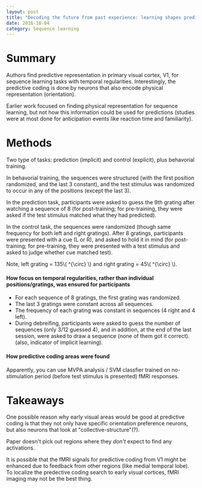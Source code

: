 ```yaml
---
layout: post
title: "Decoding the future from past experience: learning shapes predictions in early visual cortex"
date: 2016-10-04
category: Sequence learning
---
```


# Summary

Authors find predictive representation in primary visual cortex, V1, for sequence learning tasks with temporal regularities. Interestingly, the predictive coding is done by neurons that also encode physical representation (orientation).

Earlier work focused on finding physical representation for sequence learning, but not how this information could be used for predictions (studies were at most done for anticipation events like reaction time and familiarity).

# Methods

Two type of tasks: prediction (implicit) and control (explicit), plus behavorial training.

In behavorial training, the sequences were structured (with the first position randomized, and the last 3 constant), and the test stimulus was randomized to occur in any of the positions (except the last 3).

In the prediction task, participants were asked to guess the 9th grating after watching a sequence of 8 (for post-training; for pre-training, they were asked if the test stimulus matched what they had predicted).

In the control task, the sequences were randomized (though same frequency for both left and right gratings). After 8 gratings, participants were presented with a cue (L or R), and asked to hold it in mind (for post-training; for pre-training, they were presented with a test stimulus and asked to judge whether cue matched test).

Note, left grating = 135\\( ^{\circ} \\) and right grating = 45\\( ^{\circ} \\).

#### How focus on temporal regularities, rather than individual positions/gratings, was ensured for participants

- For each sequence of 8 gratings, the first grating was randomized.
- The last 3 gratings were constant across all sequences.
- The frequency of each grating was constant in sequences (4 right and 4 left).
- During debreifing, participants were asked to guess the number of sequences (only 3/12 guessed 4), and in addition, at the end of the last session, were asked to draw a sequence (none of them got it correct). (also, indicator of implicit learning).

#### How predictive coding areas were found

Apparently, you can use MVPA analysis / SVM classfier trained on no-stimulation period (before test stimulus is presented) fMRI responses.


# Takeaways

One possible reason why early visual areas would be good at predictive coding is that they not only have specific orientation preference neurons, but also neurons that look at "collective-structure"(?).

Paper doesn't pick out regions where they *don't* expect to find any activations.

It is possible that the fMRI signals for predictive coding from V1 might be enhanced due to feedback from other regions (like medial temporal lobe). To localize the predective coding search to early visual cortices, fMRI imaging may not be the best thing.


